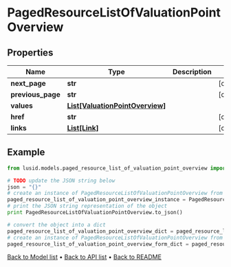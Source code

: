 # PagedResourceListOfValuationPointOverview


## Properties
Name | Type | Description | Notes
------------ | ------------- | ------------- | -------------
**next_page** | **str** |  | [optional] 
**previous_page** | **str** |  | [optional] 
**values** | [**List[ValuationPointOverview]**](ValuationPointOverview.md) |  | 
**href** | **str** |  | [optional] 
**links** | [**List[Link]**](Link.md) |  | [optional] 

## Example

```python
from lusid.models.paged_resource_list_of_valuation_point_overview import PagedResourceListOfValuationPointOverview

# TODO update the JSON string below
json = "{}"
# create an instance of PagedResourceListOfValuationPointOverview from a JSON string
paged_resource_list_of_valuation_point_overview_instance = PagedResourceListOfValuationPointOverview.from_json(json)
# print the JSON string representation of the object
print PagedResourceListOfValuationPointOverview.to_json()

# convert the object into a dict
paged_resource_list_of_valuation_point_overview_dict = paged_resource_list_of_valuation_point_overview_instance.to_dict()
# create an instance of PagedResourceListOfValuationPointOverview from a dict
paged_resource_list_of_valuation_point_overview_form_dict = paged_resource_list_of_valuation_point_overview.from_dict(paged_resource_list_of_valuation_point_overview_dict)
```
[Back to Model list](../README.md#documentation-for-models) &#8226; [Back to API list](../README.md#documentation-for-api-endpoints) &#8226; [Back to README](../README.md)


